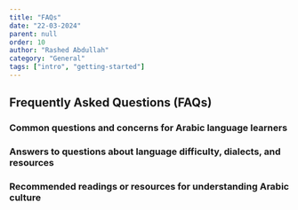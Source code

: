 ```yaml
---
title: "FAQs"
date: "22-03-2024"
parent: null
order: 10
author: "Rashed Abdullah"
category: "General"
tags: ["intro", "getting-started"]
---
```


## Frequently Asked Questions (FAQs)

### Common questions and concerns for Arabic language learners

### Answers to questions about language difficulty, dialects, and resources

### Recommended readings or resources for understanding Arabic culture
